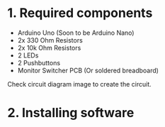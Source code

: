 # 1. Required components

- Arduino Uno (Soon to be Arduino Nano)
- 2x 330 Ohm Resistors
- 2x 10k Ohm Resistors
- 2 LEDs
- 2 Pushbuttons
- Monitor Switcher PCB (Or soldered breadboard)

Check circuit diagram image to create the circuit.

# 2. Installing software

